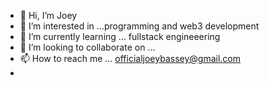 - 👋 Hi, I’m Joey
- 👀 I’m interested in ...programming and web3 development
- 🌱 I’m currently learning ... fullstack engineeering
- 💞️ I’m looking to collaborate on ...
- 📫 How to reach me ... officialjoeybassey@gmail.com
- 

<!---
joebeey/joebeey is a ✨ special ✨ repository because its `README.md` (this file) appears on your GitHub profile.
You can click the Preview link to take a look at your changes.
--->
